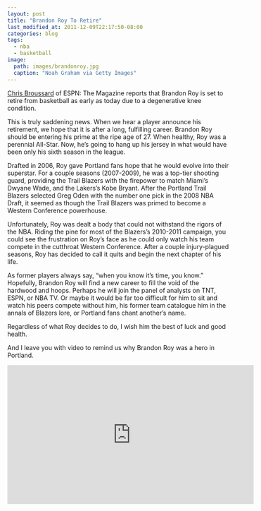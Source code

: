 ```yaml
---
layout: post
title: "Brandon Roy To Retire"
last_modified_at: 2011-12-09T22:17:50-08:00
categories: blog
tags:
  - nba
  - basketball
image:
  path: images/brandonroy.jpg
  caption: "Noah Graham via Getty Images"
---
```

[Chris Broussard](https://twitter.com/Chris_Broussard/status/145156200416288769) of ESPN: The Magazine reports that Brandon Roy is set to retire from basketball as early as today due to a degenerative knee condition.

This is truly saddening news. When we hear a player announce his retirement, we hope that it is after a long, fulfilling career. Brandon Roy should be entering his prime at the ripe age of 27. When healthy, Roy was a perennial All-Star. Now, he’s going to hang up his jersey in what would have been only his sixth season in the league.

Drafted in 2006, Roy gave Portland fans hope that he would evolve into their superstar. For a couple seasons (2007-2009), he was a top-tier shooting guard, providing the Trail Blazers with the firepower to match Miami’s Dwyane Wade, and the Lakers’s Kobe Bryant. After the Portland Trail Blazers selected Greg Oden with the number one pick in the 2008 NBA Draft, it seemed as though the Trail Blazers was primed to become a Western Conference powerhouse.

Unfortunately, Roy was dealt a body that could not withstand the rigors of the NBA. Riding the pine for most of the Blazers’s 2010-2011 campaign, you could see the frustration on Roy’s face as he could only watch his team compete in the cutthroat Western Conference. After a couple injury-plagued seasons, Roy has decided to call it quits and begin the next chapter of his life.

As former players always say, “when you know it’s time, you know.” Hopefully, Brandon Roy will find a new career to fill the void of the hardwood and hoops. Perhaps he will join the panel of analysts on TNT, ESPN, or NBA TV. Or maybe it would be far too difficult for him to sit and watch his peers compete without him, his former team catalogue him in the annals of Blazers lore, or Portland fans chant another’s name.

Regardless of what Roy decides to do, I wish him the best of luck and good health.

And I leave you with video to remind us why Brandon Roy was a hero in Portland.

<iframe width="560" height="315" src="https://www.youtube.com/embed/KnGs57A-O0w?start=188" frameborder="0" > </iframe>
